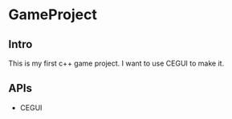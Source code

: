 # GameProject
## Intro
This is my first c++ game project.
I want to use CEGUI to make it.

## APIs
- CEGUI

